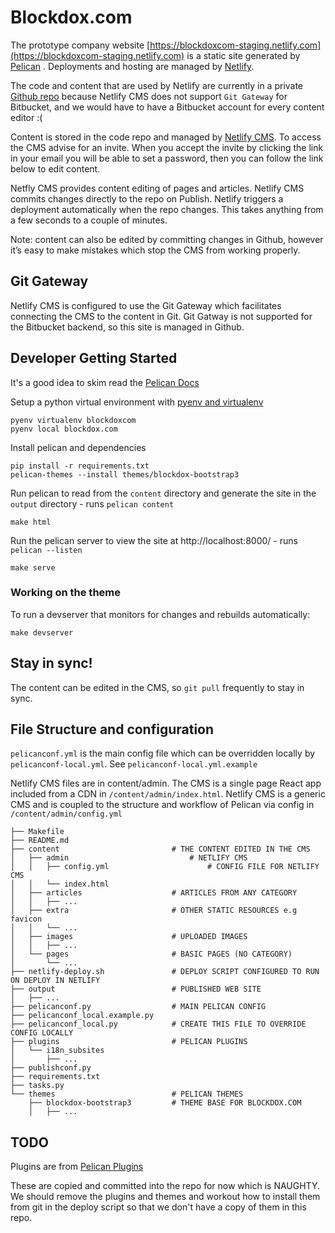 # Blockdox.com


The prototype company website [https://blockdoxcom-staging.netlify.com](https://blockdoxcom-staging.netlify.com) is a static site generated by [Pelican](https://blog.getpelican.com/) . Deployments and hosting are managed by [Netlify](https://app.netlify.com/). 

The code and content that are used by Netlify are currently in a private [Github repo](https://github.com/marcus-clements/blockdoxcom) because Netlify CMS does not support `Git Gateway` for Bitbucket, and we would have to have a Bitbucket account for every content editor :( 


Content is stored in the code repo and managed by [Netlify CMS](https://blockdoxcom-staging.netlify.com/admin). To access the CMS advise  for an invite. When you accept the invite by clicking the link in your email you will be able to set a password, then you can follow the link below to edit content.

Netfly CMS provides content editing of pages and articles. Netlify CMS commits changes directly to the repo on Publish. Netlify triggers a deployment automatically when the repo changes. This takes anything from a few seconds to a couple of minutes.

Note: content can also be edited by committing changes in Github, however it’s easy to make mistakes which stop the CMS from working properly.

## Git Gateway

Netlify CMS is configured to use the Git Gateway which facilitates connecting the CMS to the content in Git. Git Gatway is not supported for the Bitbucket backend, so this site is managed in Github.

## Developer Getting Started
It's a good idea to skim read the [Pelican Docs](https://docs.getpelican.com/en/stable/install.html)

Setup a python virtual environment with [pyenv and virtualenv](https://blockdox.atlassian.net/wiki/spaces/DEV/pages/225443841/Use+pyenv+and+virtualenv+to+manage+virtual+environments+multiple+versions+of+python)
```
pyenv virtualenv blockdoxcom
pyenv local blockdox.com
```

Install pelican and dependencies
```
pip install -r requirements.txt
pelican-themes --install themes/blockdox-bootstrap3
```


Run pelican to read from the `content` directory and generate the site in the `output` directory - runs `pelican content`
```
make html
```

Run the pelican server to view the site at http://localhost:8000/ - runs `pelican --listen`
```
make serve
```

### Working on the theme

To run a devserver that monitors for changes and rebuilds automatically:
```
make devserver
```

## Stay in sync!
The content can be edited in the CMS, so `git pull` frequently to stay in sync.

## File Structure and configuration

`pelicanconf.yml` is the main config file which can be overridden locally by `pelicanconf-local.yml`. See `pelicanconf-local.yml.example`

Netlify CMS files are in content/admin. The CMS is a single page React app included from a CDN in `/content/admin/index.html`. Netlify CMS is a generic CMS and is coupled to the structure and workflow of Pelican via config in `/content/admin/config.yml` 

```
├── Makefile
├── README.md
├── content                         # THE CONTENT EDITED IN THE CMS
│   ├── admin                           # NETLIFY CMS 
│   │   ├── config.yml                      # CONFIG FILE FOR NETLIFY CMS
│   │   └── index.html
│   ├── articles                    # ARTICLES FROM ANY CATEGORY
│   │   ├── ...
│   ├── extra                       # OTHER STATIC RESOURCES e.g favicon
│   │   └── ...
│   ├── images                      # UPLOADED IMAGES
│   │   ├── ...
│   └── pages                       # BASIC PAGES (NO CATEGORY)
│       └── ...
├── netlify-deploy.sh               # DEPLOY SCRIPT CONFIGURED TO RUN ON DEPLOY IN NETLIFY 
├── output                          # PUBLISHED WEB SITE
│   ├── ...
├── pelicanconf.py                  # MAIN PELICAN CONFIG
├── pelicanconf_local.example.py    
├── pelicanconf_local.py            # CREATE THIS FILE TO OVERRIDE CONFIG LOCALLY
├── plugins                         # PELICAN PLUGINS
│   └── i18n_subsites
│       ├── ...
├── publishconf.py
├── requirements.txt
├── tasks.py
└── themes                          # PELICAN THEMES
    ├── blockdox-bootstrap3         # THEME BASE FOR BLOCKDOX.COM 
    │   ├── ...

```

## TODO

Plugins are from [Pelican Plugins](https://github.com/getpelican/pelican-plugins)

These are copied and committed into the repo for now which is NAUGHTY. We should remove the plugins and themes and workout how to install them from git in the deploy script so that we don't have a copy of them in this repo.




